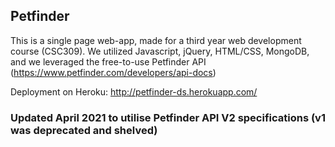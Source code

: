 ## Petfinder

This is a single page web-app, made for a third year web development course (CSC309). We utilized Javascript, jQuery, HTML/CSS, MongoDB, and we leveraged the free-to-use Petfinder API (https://www.petfinder.com/developers/api-docs)


Deployment on Heroku: http://petfinder-ds.herokuapp.com/


### Updated April 2021 to utilise Petfinder API V2 specifications (v1 was deprecated and shelved)

